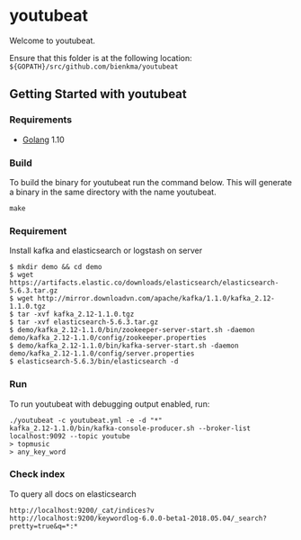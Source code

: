 # youtubeat

Welcome to youtubeat.

Ensure that this folder is at the following location:
`${GOPATH}/src/github.com/bienkma/youtubeat`

## Getting Started with youtubeat

### Requirements

* [Golang](https://golang.org/dl/) 1.10

### Build

To build the binary for youtubeat run the command below. This will generate a binary
in the same directory with the name youtubeat.

```
make
```

### Requirement 
Install kafka and elasticsearch or logstash on server
```
$ mkdir demo && cd demo
$ wget https://artifacts.elastic.co/downloads/elasticsearch/elasticsearch-5.6.3.tar.gz
$ wget http://mirror.downloadvn.com/apache/kafka/1.1.0/kafka_2.12-1.1.0.tgz
$ tar -xvf kafka_2.12-1.1.0.tgz
$ tar -xvf elasticsearch-5.6.3.tar.gz
$ demo/kafka_2.12-1.1.0/bin/zookeeper-server-start.sh -daemon demo/kafka_2.12-1.1.0/config/zookeeper.properties
$ demo/kafka_2.12-1.1.0/bin/kafka-server-start.sh -daemon demo/kafka_2.12-1.1.0/config/server.properties
$ elasticsearch-5.6.3/bin/elasticsearch -d
```

### Run

To run youtubeat with debugging output enabled, run:

```
./youtubeat -c youtubeat.yml -e -d "*"
kafka_2.12-1.1.0/bin/kafka-console-producer.sh --broker-list localhost:9092 --topic youtube
> topmusic
> any_key_word
```
### Check index
To query all docs on elasticsearch
```
http://localhost:9200/_cat/indices?v
http://localhost:9200/keywordlog-6.0.0-beta1-2018.05.04/_search?pretty=true&q=*:*
```


